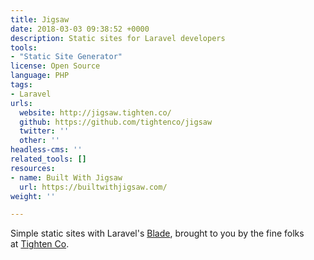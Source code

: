 ```yaml
---
title: Jigsaw
date: 2018-03-03 09:38:52 +0000
description: Static sites for Laravel developers
tools:
- "Static Site Generator"
license: Open Source
language: PHP
tags:
- Laravel
urls:
  website: http://jigsaw.tighten.co/
  github: https://github.com/tightenco/jigsaw
  twitter: ''
  other: ''
headless-cms: ''
related_tools: []
resources:
- name: Built With Jigsaw
  url: https://builtwithjigsaw.com/
weight: ''

---
```

Simple static sites with Laravel's [Blade](https://laravel.com/docs/5.4/blade), brought to you by the fine folks at [Tighten Co](http://tighten.co/).